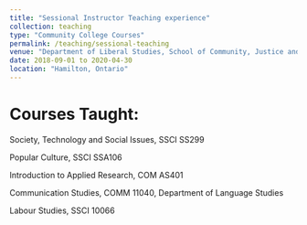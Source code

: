 ```yaml
---
title: "Sessional Instructor Teaching experience"
collection: teaching
type: "Community College Courses"
permalink: /teaching/sessional-teaching
venue: "Department of Liberal Studies, School of Community, Justice and Liberal Studies, Mohawk College of Applied Arts and Technology"
date: 2018-09-01 to 2020-04-30
location: "Hamilton, Ontario"
---
```


Courses Taught: 
======

Society, Technology and Social Issues, SSCI SS299

Popular Culture, SSCI SSA106

Introduction to Applied Research, COM AS401

Communication Studies, COMM 11040, Department of Language Studies

Labour Studies, SSCI 10066

